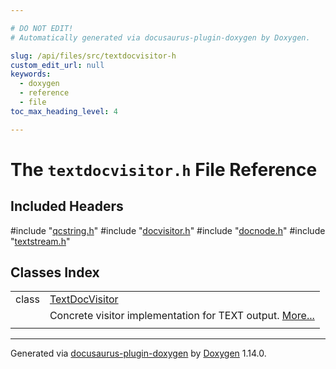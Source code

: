 ```yaml
---

# DO NOT EDIT!
# Automatically generated via docusaurus-plugin-doxygen by Doxygen.

slug: /api/files/src/textdocvisitor-h
custom_edit_url: null
keywords:
  - doxygen
  - reference
  - file
toc_max_heading_level: 4

---
```


<div class="doxyPage">

# The `textdocvisitor.h` File Reference



## Included Headers

<div class="doxyIncludesList">#include "<a href="/web-doxygen/docs/api/files/src/qcstring-h">qcstring.h</a>"
#include "<a href="/web-doxygen/docs/api/files/src/docvisitor-h">docvisitor.h</a>"
#include "<a href="/web-doxygen/docs/api/files/src/docnode-h">docnode.h</a>"
#include "<a href="/web-doxygen/docs/api/files/src/textstream-h">textstream.h</a>"
</div>

## Classes Index

<table class="doxyMembersIndex">

<tr class="doxyMemberIndexItem">
<td class="doxyMemberIndexItemType" align="left" valign="top">class</td>
<td class="doxyMemberIndexItemName" align="left" valign="top"><a href="/web-doxygen/docs/api/classes/textdocvisitor">TextDocVisitor</a></td>
</tr>
<tr class="doxyMemberIndexDescription">
<td class="doxyMemberIndexDescriptionLeft"></td>
<td class="doxyMemberIndexDescriptionRight">
Concrete visitor implementation for TEXT output. <a href="/web-doxygen/docs/api/classes/textdocvisitor/#details">More...</a>
</td>
</tr>
<tr class="doxyMemberIndexSeparator">
<td class="doxyMemberIndexSeparator" colspan="2"></td>
</tr>

</table>


<hr/>

<p class="doxyGeneratedBy">Generated via <a href="https://github.com/xpack/docusaurus-plugin-doxygen">docusaurus-plugin-doxygen</a> by <a href="https://www.doxygen.nl">Doxygen</a> 1.14.0.</p>

</div>
